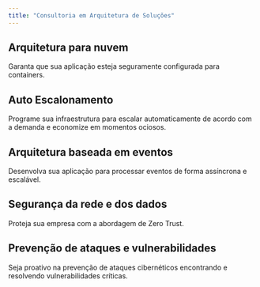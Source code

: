 ```yaml
---
title: "Consultoria em Arquitetura de Soluções"
---
```


## Arquitetura para nuvem

Garanta que sua aplicação esteja seguramente configurada para containers.

## Auto Escalonamento

Programe sua infraestrutura para escalar automaticamente de acordo com a demanda
e economize em momentos ociosos.

## Arquitetura baseada em eventos

Desenvolva sua aplicação para processar eventos de forma assíncrona e escalável.

## Segurança da rede e dos dados

Proteja sua empresa com a abordagem de Zero Trust.

## Prevenção de ataques e vulnerabilidades

Seja proativo na prevenção de ataques cibernéticos encontrando e resolvendo
vulnerabilidades críticas.
